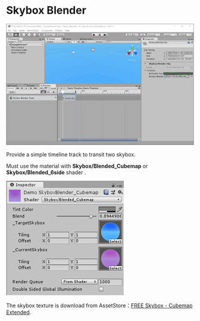 # Skybox Blender

![SkyboxBlender](README.assets/SkyboxBlender.gif)

Provide a simple timeline track to transit two skybox.

Must use the material with **Skybox/Blended_Cubemap** or **Skybox/Blended_6side** shader .

![1537103421980](README.assets/1537103421980.png)

The skybox texture is download from AssetStore：[FREE Skybox - Cubemap Extended](https://assetstore.unity.com/packages/vfx/shaders/free-skybox-cubemap-extended-107400).
